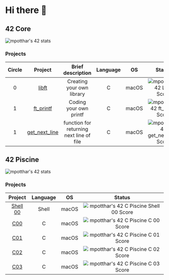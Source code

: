 # Hi there 👋

## 42 Core

![mpotthar's 42 stats](https://badge42.vercel.app/api/v2/clcj8mgxr00060fjvo8cuu3fz/stats?cursusId=21&coalitionId=151)

### Projects

| Circle | Project | Brief description | Language | OS | Status |
|:------:|:-------:|:--------------------------:|:--------:|:--------:|:--:|
| 0      | [libft](https://github.com/mpotthar/42_libft)   | Creating your own library   | C        | macOS| ![mpotthar's 42 Libft Score](https://badge42.vercel.app/api/v2/clcj8mgxr00060fjvo8cuu3fz/project/2911852) |
| 1      | [ft_printf](https://github.com/mpotthar/42_ft_printf)  |Coding your own printf      |C        | macOS| ![mpotthar's 42 ft_printf Score](https://badge42.vercel.app/api/v2/clcj8mgxr00060fjvo8cuu3fz/project/2925563) |
| 1      | [get_next_line](https://github.com/mpotthar/42_get_next_line)  |function for returning next line of file      |C        | macOS| ![mpotthar's 42 get_next_line Score](https://badge42.vercel.app/api/v2/clcj8mgxr00060fjvo8cuu3fz/project/2927453) |

## 42 Piscine

![mpotthar's 42 stats](https://badge42.vercel.app/api/v2/clcj8mgxr00060fjvo8cuu3fz/stats?cursusId=9&coalitionId=piscine)

### Projects

| Project | Language | OS | Status |
|:-------:|:--------------------------:|:--------:|:--:|
| [Shell 00](https://github.com/mpotthar/42_piscine_shell_00)   | Shell | macOS| ![mpotthar's 42 C Piscine Shell 00 Score](https://badge42.vercel.app/api/v2/clcj8mgxr00060fjvo8cuu3fz/project/2674182) |
| [C00](https://github.com/mpotthar/42_piscine_C00)   | C | macOS| ![mpotthar's 42 C Piscine C 00 Score](https://badge42.vercel.app/api/v2/clcj8mgxr00060fjvo8cuu3fz/project/2681472) |
| [C01](https://github.com/mpotthar/42_piscine_C01)   | C | macOS| ![mpotthar's 42 C Piscine C 01 Score](https://badge42.vercel.app/api/v2/clcj8mgxr00060fjvo8cuu3fz/project/2692674) |
| [C02](https://github.com/mpotthar/42_piscine_C02)   | C | macOS| ![mpotthar's 42 C Piscine C 02 Score](https://badge42.vercel.app/api/v2/clcj8mgxr00060fjvo8cuu3fz/project/2696651) |
| [C03](https://github.com/mpotthar/42_piscine_C03)   | C | macOS| ![mpotthar's 42 C Piscine C 03 Score](https://badge42.vercel.app/api/v2/clcj8mgxr00060fjvo8cuu3fz/project/2705611) |

<!--
**mpotthar/mpotthar** is a ✨ _special_ ✨ repository because its `README.md` (this file) appears on your GitHub profile.

Here are some ideas to get you started:

- 🔭 I’m currently working on ...
- 🌱 I’m currently learning ...
- 👯 I’m looking to collaborate on ...
- 🤔 I’m looking for help with ...
- 💬 Ask me about ...
- 📫 How to reach me: ...
- 😄 Pronouns: ...
- ⚡ Fun fact: ...
-->
